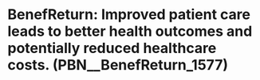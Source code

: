 # BenefReturn: __Improved patient care leads to better health outcomes and potentially reduced healthcare costs.__ (PBN__BenefReturn_1577)


